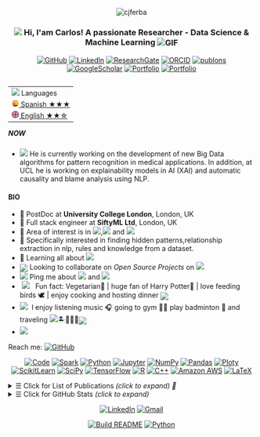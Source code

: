 
<p align="center"> 
    <img src="https://komarev.com/ghpvc/?username=cjferba" alt="cjferba"/>
</p> 


<h3 align="center"> 
    <img src="https://media.giphy.com/media/hvRJCLFzcasrR4ia7z/giphy.gif" width="21"></a> Hi, I'am Carlos! A passionate Researcher - Data Science & Machine Learning <img align="center" alt="GIF" width="30"  src="https://media.giphy.com/media/3oKIPEqDGUULpEU0aQ/giphy.gif" width="36"/>
</h3> 

<p align="center">   

</p> 
<p align="center"> 
    <a href="https://github.com/cjferba" target="_blank">
<img alt="GitHub" src="https://img.shields.io/badge/-@cjferba-181717?style=flat-square&logo=GitHub&logoColor=white"></a>
    <a href="https://https://www.linkedin.com/in/cjferba/" target="_blank">
<img alt="LinkedIn" src="https://img.shields.io/badge/-cjferba-0077B5?style=flat-square&logo=Linkedin&logoColor=white"></a>
    <a href="https://www.researchgate.net/profile/Carlos-Fernandez-Basso" target="_blank">
<img alt="ResearchGate" src="https://img.shields.io/badge/-Carlos&#8208;Fernandez&#8208;Basso-00CCBB?style=flat-square&logo=ResearchGate&logoColor=white"></a>
    <a href="https://orcid.org/0000-0002-8809-8676" target="_blank">
<img alt="ORCID" src="https://img.shields.io/badge/-0000&#8208;0002&#8208;8809&#8208;8676-A6CE39?style=flat-square&logo=ORCID&logoColor=white"></a>
    <a href="https://publons.com/researcher/3190369/cjferba" target="_blank">
<img alt="publons" src="https://img.shields.io/badge/-Carlos Fernandez&#8208;Basso-336699?style=flat-square&logo=PUBLONS&logoColor=white"></a>
    <a href="https://scholar.google.es/citations?user=-voHZTUAAAAJ&hl=en" target="_blank">
<img alt="GoogleScholar" src="https://img.shields.io/badge/-Carlos Fernandez&#8208;Basso-4885ED?style=flat-square&logo=Google-Scholar&logoColor=white"></a>
    <a href="https://scholar.google.com/citations?user=TV396CYAAAAJ&hl=en" target="_blank">
<img alt="Portfolio" src="https://img.shields.io/badge/-portfolio-%23?colorB=orange&style=flat-square&logo=&logoColor=white"></a>
    <a href="https://cjferba.github.io/" target="_blank">
<img alt="Portfolio" src="https://img.shields.io/badge/portfolio-web-%23.svg?colorB=orange&style=flat&&logo=&logoColor=white%22"></a>

</p> 

<table align="right">
    <tr><td><img src="https://github.com/cjferba/cjferba/blob/main/3898082.svg" width="25"> Languages</a></td></tr>
    <tr><td><a href="README.md"><img src="https://github.com/cjferba/cjferba/blob/main/197325.svg" height="15"> Spanish ★★★</a></td></tr>
    <tr><td><a href="README_pt.md"><img src="https://github.com/cjferba/cjferba/blob/main/197326.svg" height="15"> English ★★☆</a></td></tr>
</table>


##### NOW
- <img src="https://github.com/TheDudeThatCode/TheDudeThatCode/blob/master/Assets/Developer.gif" width="28"> He is currently working on the development of new Big Data algorithms for pattern recognition in medical applications. In addition, at UCL he is working on explainability models in AI (XAI) and automatic causality and blame analysis using NLP.

#### BIO

- 🏢 PostDoc at **University College London**, London, UK
- 🏢 Full stack engineer at **SiftyML Ltd**, London, UK
- 🔭 Area of interest is in <img src="https://img.shields.io/badge/Big Data-blue">,<img src="https://img.shields.io/badge/NLP-green"> and <img src="https://img.shields.io/badge/XAI-red">
- 🎯 Specifically interested in finding hidden patterns,relationship extraction in nlp,  rules and knowledge from a dataset.
- 🌱 Learning all about <img src="https://img.shields.io/badge/Deep Learning-brown">
- <img align ='center' width ='27' src='https://media.giphy.com/media/LnQjpWaON8nhr21vNW/giphy.gif'> Looking to collaborate on *Open Source Projects* on <img src="https://img.shields.io/badge/Machine Learning-blue">
- <img src="https://github.com/SP-XD/SP-XD/blob/main/images/message.gif?raw=true" width="25"/> Ping me about <img src="https://img.shields.io/badge/Data Mining-yellow"> and <img src="https://img.shields.io/badge/Data Visualization-purple">
- &nbsp;<img src="https://github.com/SP-XD/SP-XD/blob/main/images/lightning.gif?raw=true" width="12"/>&nbsp;&nbsp; Fun fact: Vegetarian🌿 | huge fan of Harry Potter🧙 | love feeding birds 🕊 | enjoy cooking and hosting dinner <img align ='center' width ='20' src='https://media2.giphy.com/media/UQDSBzfyiBKvgFcSTw/giphy.gif?cid=ecf05e47p3cd513axbek3f56ti3jzizq8hincw20jauyyfyw&rid=giphy.gif'>
- <img src="https://emojis.slackmojis.com/emojis/images/1621024394/39092/cat-roll.gif?1621024394" width="20" />&nbsp; I enjoy listening music 🎧 going to gym 🏋️‍♂️ play badminton 🏸 and traveling <img src="https://media.giphy.com/media/VgCDAzcKvsR6OM0uWg/giphy.gif" width="30">🏝️🗻🌄🗿<img align ='center' width ='20' src="https://github.com/TheDudeThatCode/TheDudeThatCode/blob/master/Assets/Earth.gif" width="18">
- <img src="https://github.com/SP-XD/SP-XD/blob/main/images/letterbox.gif?raw=true" width="25"/> 
Reach me: <a href="mailto:cjferba@decsai.ugr.es" target="_blank"><img alt="GitHub" src="https://img.shields.io/badge/-cjferba@decsai.ugr.es-c98898?style=flat-square&logo=Thunderbird&logoColor=white"></a>


<p align="center">
    <a href="https://github.com/cjferba?tab=repositories" target="_blank"><img alt="Code" src="https://img.shields.io/badge/-code-000000?style=flat-square&logo=Plex&logoColor=white"></a>
    <a href="https://github.com/cjferba?tab=repositories&language=python" target="_blank"><img alt="Spark"src="https://img.shields.io/badge/Spark-%233F4F75?style=flat-square&logo=apachespark&logoColor=white"></a>
    <a href="https://github.com/cjferba?tab=repositories&language=python" target="_blank"><img alt="Python" src="https://img.shields.io/badge/Python-FFD43B?style=flat-square&logo=python&logoColor=darkgreen"></a><!--<a href="https://github.com/cjferba?tab=repositories&language=python" target="_blank"><img alt="Python" src="https://img.shields.io/badge/Python-★★★-lightgrey?style=flat-square&labelColor=FFD43B&logo=python&logoColor=darkgreen"></a>-->
    <a href="https://github.com/cjferba?tab=repositories&language=Jupyter Notebook" target="_blank"><img alt="Jupyter" src="https://img.shields.io/badge/Jupyter-F37626.svg?&style=flat-square&logo=Jupyter&logoColor=white"></a>
    <a href="https://github.com/cjferba/09_Python_NumPy_Module" target="_blank"><img alt="NumPy" src="https://img.shields.io/badge/Numpy-777BB4?style=flat-square&logo=numpy&logoColor=white"></a>
    <a href="https://github.com/cjferba/10_Python_Pandas_Module" target="_blank"><img alt="Pandas" src="https://img.shields.io/badge/Pandas-2C2D72?style=flat-square&logo=pandas&logoColor=white"></a>
    <a href="https://github.com/cjferba/11_Python_Matplotlib_Module" target="_blank"><img alt="Ploty" src="https://img.shields.io/badge/Plotly-%233F4F75?style=flat-square&logo=plotly&logoColor=white"></a>
    <a href="https://github.com/cjferba/Python_Decision_Tree_and_Random_Forest" target="_blank"><img alt="ScikitLearn" src="https://img.shields.io/badge/scikit_learn-F7931E?style=flat-square&logo=scikit-learn&logoColor=white"></a>
    <a href="https://github.com/cjferba/93_Python_Data_Analytics_Projects" target="_blank"><img alt="SciPy" src="https://img.shields.io/badge/SciPy-%230C55A5?style=flat-square&logo=scipy&logoColor=white"></a>
    <a href="https://github.com/cjferba/93_Python_Data_Analytics_Projects" target="_blank"><img alt="TensorFlow" src="https://img.shields.io/badge/TensorFlow-FF6F00?style=flat-square&logo=TensorFlow&logoColor=white"></a>    
     <a href="https://github.com/cjferba?tab=repositories&language=r" target="_blank"><img alt="R" src="https://img.shields.io/badge/-R-276DC3?style=flat-square&logo=R&logoColor=white"></a>
    <a href="https://github.com/cjferba?tab=repositories&language=c%2B%2B" target="_blank"><img alt="C++" src="https://img.shields.io/badge/-C%2B%2B-00599C?style=flat-square&logo=C%2B%2B&logoColor=white"></a>
    <a href="https://github.com/cjferba?tab=repositories&language=shell" target="_blank">
<img alt="Amazon AWS" src="https://img.shields.io/badge/-Amazon AWS-5391FE?style=flat-square&logo=amazonaws&logoColor=white"></a>   
    <a href="https://github.com/cjferba?tab=repositories&language=TeX" target="_blank"><img alt="LaTeX" src="https://img.shields.io/badge/-LaTeX-008080?style=flat-square&logo=LaTeX&logoColor=white"></a>
    <!--https://github.com/alexandresanlim/Badges4-README.md-Profile-->
</p>

<details>
<summary><samp>&#9776;</samp> Click for List of Publications <i>(click to expand) 🔗 </i> </summary>
<br>  
    
📜Journal Articles
     
|No|   Title   |    DOI    |  Journal  |
|--|-----------|-----------|-----------|
|01| [*Extraction of association rules using big data technologies (2016)*](https://doi.org/10.2495/DNE-V11-N3-178-185) |   <a href="https://doi.org/10.2495/DNE-V11-N3-178-185" target="_blank"><img alt="DOI" width ='700px' src="https://img.shields.io/badge/DOI:-10.1155/2021/6666619-0099ff?style=fflat-square&labelColor=FFD43B"></a> | **[International Journal of Design & Nature and Ecodynamics](https://www.witpress.com/elibrary/dne/11/3/1189)** |
|01| [*Finding tendencies in streaming data using big data frequent itemset mining (2019)*](https://doi.org/10.1016/j.knosys.2018.09.026) |<a href="https://doi.org/10.1016/j.knosys.2018.09.026" target="_blank"><img alt="DOI" width ='700px' src="https://img.shields.io/badge/DOI:-10.1155/2021/6666619-0099ff?style=fflat-square&labelColor=FFD43B"></a> |**[Knowledge-Based Systems](https://www.sciencedirect.com/journal/knowledge-based-systems)** |

    
<br>  
    
📃 Conference Proceedings
|No|  Title  |  DOI  | Conference |
|--|---------|-------|------------|
|01| [*Advances in Data Science for Building Energy Management (2016)*](https://scholar.google.es/scholar?oi=bibs&cluster=2643607804383837258&btnI=1&hl=es) || **[2016 9th International Conference Improving Energy Efficiency in Commercial Buildings and Smart Communities (IEECB&SC’16)](https://e3p.jrc.ec.europa.eu/publications/9th-international-conference-improving-energy-efficiency-commercial-buildings-and-smart)** |
|02| [*A comparative analysis of tools for visualizing association rules: A proposal for visualising fuzzy association rules (2019)*](https://doi.org/10.2991/eusflat-19.2019.72) |   <a href="https://doi.org/10.2991/eusflat-19.2019.72" target="_blank"><img alt="DOI" width ='700px' src="https://img.shields.io/badge/DOI:-10.2991/icemse&#8722;16.2016.6-0099ff?style=fflat-square&labelColor=FFD43B"></a> | **[11th Conference of the European Society for Fuzzy Logic and Technology (EUSFLAT 2019)](https://www.atlantis-press.com/proceedings/eusflat-19/preface)** |

<br>     
    
📖 Book Chapter
|No|  Title  |  DOI  | Book Chapter |
|--|---------|-------|--------------|
|01| [*Actitudes y formación sobre inclusión de los docentes universitarios (2017)*](http://digital.casalini.it/5242383) | 
<a href="http://digital.casalini.it/5242383" target="_blank"><img alt="DOI" width ='600px'
src="https://img.shields.io/badge/DOI:-10.1007/978&#8722;3&#8722;319&#8722;49568&#8722;2&#95;3-0099ff?style=ffl
at-square&labelColor=FFD43B"></a> | **[Actitudes y formación sobre inclusión de los docentes universitarios]
(https://www.torrossa.com/en/resources/an/5242383)** |    
    
    
    
</details>

<details>
<summary><samp>&#9776;</samp> Click for GitHub Stats <i>(click to expand)</i> </summary>
<p align="center">
    <img height="140em" src="https://github-readme-stats.vercel.app/api?username=cjferba&theme=jolly&show_icons=true" alt="Carlos' Github readme stats">
    <img height="140em" src="http://github-readme-streak-stats.herokuapp.com?user=cjferba&&theme=jolly&show_icons=true" alt="cjferba"/>
</p>
</details>


[//]: # (<div align="center">)

[//]: # (<h3> Connect with me<a href="https://gifyu.com/image/Zy2f"><img src="https://github.com/cjferba/cjferba/blob/main/Handshake.gif" width="60"></a>)

[//]: # (</h3> )
<p align="center">
    <a href="https://www.linkedin.com/in/cjferba" target="_blank"><img alt="LinkedIn" width="25px" src="https://github.com/TheDudeThatCode/TheDudeThatCode/blob/master/Assets/Linkedin.svg"></a>
    <a href="mailto:cjferba@decsai.ugr.es" target="_blank"><img alt="Gmail" width="25px" src="https://github.com/TheDudeThatCode/TheDudeThatCode/blob/master/Assets/Gmail.svg"></a> 
</p>  
    
<p align="center">
    <a href="https://github.com/cjferba/cjferba/actions"><img alt="Build README" src="https://github.com/cjferba/cjferba/workflows/Build%20README/badge.svg"></a>
    <a href="https://mybinder.org/v2/gh/jupyterlab/jupyterlab-demo/master?urlpath=lab" target="_blank"><img alt="Python" src="https://mybinder.org/badge_logo.svg"></a>
<!--https://mybinder.org/v2/gh/jupyterlab/jupyterlab-demo/master-->
</p>